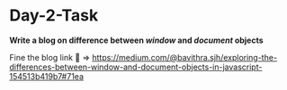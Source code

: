# Day-2-Task

**Write a blog on difference between _window_ and _document_ objects**

Fine the blog link :link: => https://medium.com/@bavithra.sjh/exploring-the-differences-between-window-and-document-objects-in-javascript-154513b419b7#71ea
